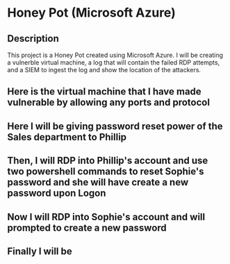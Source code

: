 <h1>Honey Pot (Microsoft Azure) </h1>

<h2>Description</h2>
This project is a Honey Pot created using Microsoft Azure. I will be creating a vulnerble virtual machine, a log that will contain the failed RDP attempts, and a SIEM to ingest the log and show the location of the attackers.



  
 <h2> Here is the virtual machine that I have made vulnerable by allowing any ports and protocol </h2> 
  





<h2> Here I will be giving password reset power of the Sales department to Phillip </h2>


<h2> Then, I will RDP into Phillip's account and use two powershell commands to reset Sophie's password and she will have create a new password upon Logon </h2>


<h2> Now I will RDP into Sophie's account and will prompted to create a new password</h2>



<h2> Finally I will be </h2>






